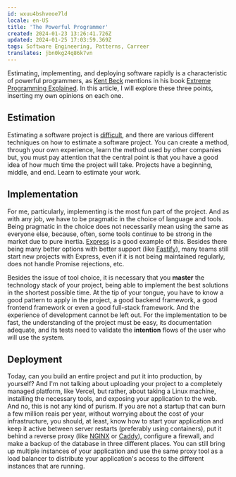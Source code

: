 ```yaml
---
id: wxuu4bshveoe7ld
locale: en-US
title: 'The Powerful Programmer'
created: 2024-01-23 13:26:41.726Z
updated: 2024-01-25 17:03:59.369Z
tags: Software Engineering, Patterns, Carreer
translates: jbn0kg24q86k7vn
---
```

Estimating, implementing, and deploying software rapidly is a characteristic of powerful programmers, as [Kent Beck](https://www.kentbeck.com/) mentions in his book [Extreme Programming Explained](https://www.oreilly.com/library/view/extreme-programming-explained/0201616416/). In this article, I will explore these three points, inserting my own opinions on each one.

## Estimation

Estimating a software project is [difficult](https://jacobian.org/2021/may/20/estimation/), and there are various different techniques on how to estimate a software project. You can create a method, through your own experience, learn the method used by other companies but, you must pay attention that the central point is that you have a good idea of how much time the project will take. Projects have a beginning, middle, and end. Learn to estimate your work.

## Implementation

For me, particularly, implementing is the most fun part of the project. And as with any job, we have to be pragmatic in the choice of language and tools. Being pragmatic in the choice does not necessarily mean using the same as everyone else, because, often, some tools continue to be strong in the market due to pure inertia. [Express](https://expressjs.com/) is a good example of this. Besides there being many better options with better support (like [Fastify](https://fastify.dev/)), many teams still start new projects with Express, even if it is not being maintained regularly, does not handle Promise rejections, etc.

Besides the issue of tool choice, it is necessary that you **master** the technology stack of your project, being able to implement the best solutions in the shortest possible time. At the tip of your tongue, you have to know a good pattern to apply in the project, a good backend framework, a good frontend framework or even a good full-stack framework. And the experience of development cannot be left out. For the implementation to be fast, the understanding of the project must be easy, its documentation adequate, and its tests need to validate the **intention** flows of the user who will use the system.

## Deployment

Today, can you build an entire project and put it into production, by yourself? And I'm not talking about uploading your project to a completely managed platform, like Vercel, but rather, about taking a Linux machine, installing the necessary tools, and exposing your application to the web. And no, this is not any kind of purism. If you are not a startup that can burn a few million reais per year, without worrying about the cost of your infrastructure, you should, at least, know how to start your application and keep it active between server restarts (preferably using containers), put it behind a reverse proxy (like [NGINX](https://www.nginx.com/) or [Caddy](https://caddyserver.com/)), configure a firewall, and make a backup of the database in three different places. You can still bring up multiple instances of your application and use the same proxy tool as a load balancer to distribute your application's access to the different instances that are running.
